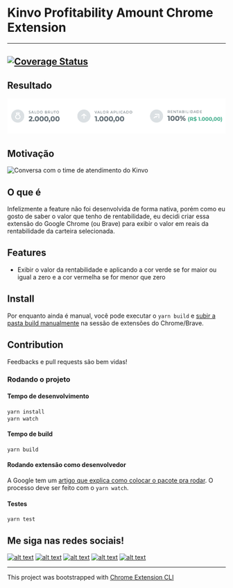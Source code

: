 # Kinvo Profitability Amount Chrome Extension
---
[![Coverage Status](https://coveralls.io/repos/github/salesgu/kinvo-profitability-amount-chrome-extension/badge.svg)](https://coveralls.io/github/salesgu/kinvo-profitability-amount-chrome-extension)
---
## Resultado
![Image of feature running](readme/screenshot.png "Image of feature running")

## Motivação
<img src="https://raw.githubusercontent.com/salesgu/kinvo-profitability-amount-chrome-extension/main/readme/kinvo-motivation.jpeg" alt="Conversa com o time de atendimento do Kinvo" width="375" />

## O que é
Infelizmente a feature não foi desenvolvida de forma nativa, porém como eu gosto de saber o valor que tenho de rentabilidade, eu decidi criar essa extensão do Google Chrome (ou Brave) para exibir o valor em reais da rentabilidade da carteira selecionada.

## Features

- Exibir o valor da rentabilidade e aplicando a cor verde se for maior ou igual a zero e a cor vermelha se for menor que zero

## Install

Por enquanto ainda é manual, você pode executar o `yarn build` e [subir a pasta build manualmente](https://developer.chrome.com/docs/extensions/mv3/getstarted/#manifest) na sessão de extensões do Chrome/Brave.

## Contribution

Feedbacks e pull requests são bem vidas!

### Rodando o projeto

#### Tempo de desenvolvimento
```
yarn install
yarn watch
```

#### Tempo de build
```
yarn build
```

#### Rodando extensão como desenvolvedor
A Google tem um [artigo que explica como colocar o pacote pra rodar](https://developer.chrome.com/docs/extensions/mv3/getstarted/#manifest). O processo deve ser feito com o `yarn watch`.

#### Testes
```
yarn test
```

## Me siga nas redes sociais!

[![alt text](https://gussales-fe-73lfksp0l-salesgu.vercel.app/social-media-icons/twitter.png)](https://twitter.com/gussalesdev)
[![alt text](https://gussales-fe-73lfksp0l-salesgu.vercel.app/social-media-icons/instagram.png)](https://www.instagram.com/gussales.dev/)
[![alt text](https://gussales-fe-73lfksp0l-salesgu.vercel.app/social-media-icons/youtube.png)](https://canal.gussales.dev)
[![alt text](https://gussales-fe-73lfksp0l-salesgu.vercel.app/social-media-icons/linkedin.png)](https://www.linkedin.com/in/gsaless/)
[![alt text](https://gussales-fe-73lfksp0l-salesgu.vercel.app/social-media-icons/site.png)](https://gussales.dev)

---

This project was bootstrapped with [Chrome Extension CLI](https://github.com/dutiyesh/chrome-extension-cli)

